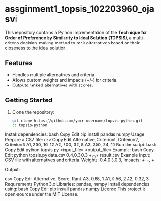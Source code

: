 # assginment1_topsis_102203960_ojasvi

This repository contains a Python implementation of the **Technique for Order of Preference by Similarity to Ideal Solution (TOPSIS)**, a multi-criteria decision-making method to rank alternatives based on their closeness to the ideal solution.

## Features
- Handles multiple alternatives and criteria.
- Allows custom weights and impacts (+/-) for criteria.
- Outputs ranked alternatives with scores.

## Getting Started
1. Clone the repository:
   ```bash
   git clone https://github.com/your-username/topsis-python.git
   cd topsis-python
Install dependencies:
bash
Copy
Edit
pip install pandas numpy
Usage
Prepare a CSV file:
csv
Copy
Edit
Alternative, Criterion1, Criterion2, Criterion3
A1, 250, 16, 12
A2, 200, 32, 8
A3, 300, 24, 16
Run the script:
bash
Copy
Edit
python topsis.py <input_file> <weights> <impacts> <output_file>
Example:
bash
Copy
Edit
python topsis.py data.csv 0.4,0.3,0.3 +,-,+ result.csv
Example
Input:
CSV file with alternatives and criteria.
Weights: 0.4,0.3,0.3, Impacts: +, -, +

Output:

csv
Copy
Edit
Alternative, Score, Rank
A3, 0.68, 1
A1, 0.56, 2
A2, 0.32, 3
Requirements
Python 3.x
Libraries: pandas, numpy
Install dependencies using:
bash
Copy
Edit
pip install pandas numpy
License
This project is open-source under the MIT License.
